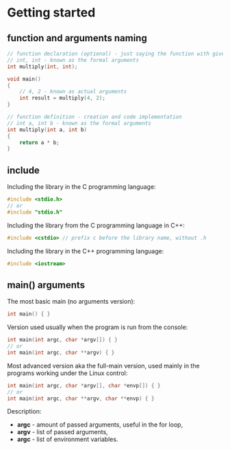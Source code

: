 # Getting started

## function and arguments naming
```cpp
// function declaration (optional) - just saying the function with given name exists further in the code
// int, int - known as the formal arguments 
int multiply(int, int);

void main()
{
    // 4, 2 - known as actual arguments
    int result = multiply(4, 2);
}

// function definition - creation and code implementation
// int a, int b - known as the formal arguments
int multiply(int a, int b)
{
    return a * b;
}
```

## include

Including the library in the C programming language:

```c
#include <stdio.h>
// or
#include "stdio.h"
```

Including the library from the C programming language in  C++:

```cpp
#include <cstdio> // prefix c before the library name, without .h
```

Including the library in the C++ programming language:

```cpp
#include <iostream>
```

## main() arguments

The most basic main (no arguments version):

```cpp
int main() { } 
```

Version used usually when the program is run from the console:

```cpp
int main(int argc, char *argv[]) { }
// or
int main(int argc, char **argv) { }
```

Most advanced version aka the full-main version, used mainly in the programs working under the Linux control:

```cpp
int main(int argc, char *argv[], char *envp[]) { }
// or
int main(int argc, char **argv, char **envp) { }
```

Description:
- **argc** - amount of passed arguments, useful in the for loop,
- **argv** - list of passed arguments,
- **argc** - list of environment variables.